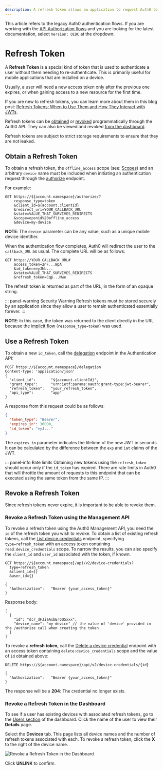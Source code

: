 ```yaml
---
description: A refresh token allows an application to request Auth0 to issue a new id_token directly, without needing to re-authenticate the user.
---
```


<div class="alert alert-info">
This article refers to the legacy Auth0 authentication flows. If you are working with the <a href="/api-auth">API Authorization flows</a> and you are looking for the latest documentation, select <code>Version: OIDC</code> at the dropdown.
</div>

# Refresh Token

A **Refresh Token** is a special kind of token that is used to authenticate a user without them needing to re-authenticate. This is primarily useful for mobile applications that are installed on a device.

Usually, a user will need a new access token only after the previous one expires, or when gaining access to a new resource for the first time.

If you are new to refresh tokens, you can learn more about them in this blog post: [Refresh Tokens: When to Use Them and How They Interact with JWTs](https://auth0.com/blog/refresh-tokens-what-are-they-and-when-to-use-them/).

Refresh tokens can be [obtained](#obtain-a-refresh-token) or [revoked](#revoke-a-refresh-token-using-the-management-api) programmatically through the Auth0 API. They can also be viewed and revoked [from the dashboard](#revoke-a-refresh-token-in-the-dashboard).

Refresh tokens are subject to strict storage requirements to ensure that they are not leaked.

## Obtain a Refresh Token

To obtain a refresh token, the `offline_access` scope (see: [Scopes](/scopes)) and an arbitrary `device` name must be included when initiating an authentication request through the [authorize](/api/authentication/reference#authorize-client) endpoint.

For example:

```text
GET https://${account.namespace}/authorize/?
    response_type=token
    &client_id=${account.clientId}
    &redirect_uri=YOUR_CALLBACK_URL
    &state=VALUE_THAT_SURVIVES_REDIRECTS
    &scope=openid%20offline_access
    &device=my-device
```

**NOTE**: The `device` parameter can be any value, such as a unique mobile device identifier.

When the authentication flow completes, Auth0 will redirect the user to the `callback_URL` as usual.
The complete URL will be as follows:

```text
GET https://YOUR_CALLBACK_URL#
    access_token=2nF...WpA
    &id_token=eyJhb...
    &state=VALUE_THAT_SURVIVES_REDIRECTS
    &refresh_token=Cqp...Mwe
```

The refresh token is returned as part of the URL, in the form of an opaque string.

::: panel-warning Security Warning
Refresh tokens must be stored securely by an application since they allow a user to remain authenticated essentially forever.
:::

**NOTE**: In this case, the token was returned to the client directly in the URL because the [implicit flow](/protocols#oauth2-implicit-flow) (`response_type=token`) was used.

## Use a Refresh Token

To obtain a new `id_token`, call the [delegation](/api/authentication/reference#delegation) endpoint in the Authentication API:

```text
POST https://${account.namespace}/delegation
Content-Type: 'application/json'
{
  "client_id":       "${account.clientId}",
  "grant_type":      "urn:ietf:params:oauth:grant-type:jwt-bearer",
  "refresh_token":   "your_refresh_token",
  "api_type":        "app"
}
```

A response from this request could be as follows:

```json
{
  "token_type": "Bearer",
  "expires_in": 36000,
  "id_token": "eyJ..."
}
```

The `expires_in` parameter indicates the lifetime of the new JWT in seconds. It can be calculated by the difference between the `exp` and `iat` claims of the JWT.

::: panel-info Rate limits
Obtaining new tokens using the `refresh_token` should occur only if the `id_token` has expired. There are rate limits in Auth0 that will throttle the amount of requests to this endpoint that can be executed using the same token from the same IP.
:::


## Revoke a Refresh Token

Since refresh tokens never expire, it is important to be able to revoke them.

### Revoke a Refresh Token using the Management API

To revoke a refresh token using the Auth0 Management API, you need the `id` of the refresh token you wish to revoke. To obtain a list of existing refresh tokens, call the [List device credentials](/api/management/v2#!/Device_Credentials/get_device_credentials) endpoint, specifying `type=refresh_token` with an access token containing `read:device_credentials` scope. To narrow the results, you can also specify the `client_id` and `user_id` associated with the token, if known.

```text
GET https://${account.namespace}/api/v2/device-credentials?
  type=refresh_token
  &client_id={}
  &user_id={}

{
  "Authorization":   "Bearer {your_access_token}"
}
```

Response body:

```text
[
  {
    "id": "dcr_dFJiaAxbEroQ5xxx",
    "device_name": "my-device" // the value of 'device' provided in the /authorize call when creating the token
  }
]
```

To revoke a __refresh token__, call the [Delete a device credential](/api/management/v2#!/Device_Credentials/delete_device_credentials_by_id) endpoint with an access token containing `delete:device_credentials` scope and the value of `id` obtained above:

```text
DELETE https://${account.namespace}/api/v2/device-credentials/{id}

{
  "Authorization":   "Bearer {your_access_token}"
}

```

The response will be a **204**: The credential no longer exists.

### Revoke a Refresh Token in the Dashboard

To see if a user has existing devices with associated refresh tokens, go to the [Users section](${manage_url}/#/users) of the dashboard. Click the name of the user to view their **Details** page.

Select the **Devices** tab. This page lists all device names and the number of refresh tokens associated with each. To revoke a refresh token, click the **X** to the right of the device name.

![Revoke a Refresh Token in the Dashboard](/media/articles/tokens/legacy/dashboard-revoke-refresh-token.png)

Click **UNLINK** to confirm.
